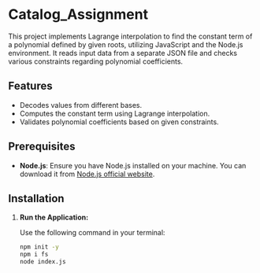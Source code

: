 # Catalog_Assignment



This project implements Lagrange interpolation to find the constant term of a polynomial defined by given roots, utilizing JavaScript and the Node.js environment. It reads input data from a separate JSON file and checks various constraints regarding polynomial coefficients.

## Features

- Decodes values from different bases.
- Computes the constant term using Lagrange interpolation.
- Validates polynomial coefficients based on given constraints.

## Prerequisites

- **Node.js**: Ensure you have Node.js installed on your machine. You can download it from [Node.js official website](https://nodejs.org/).

## Installation

1. **Run the Application:**
   
   Use the following command in your terminal:
   ```bash
   npm init -y
   npm i fs
   node index.js
